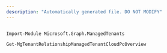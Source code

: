 ```yaml
---
description: "Automatically generated file. DO NOT MODIFY"
---
```


```powershellv1

Import-Module Microsoft.Graph.ManagedTenants

Get-MgTenantRelationshipManagedTenantCloudPcOverview

```